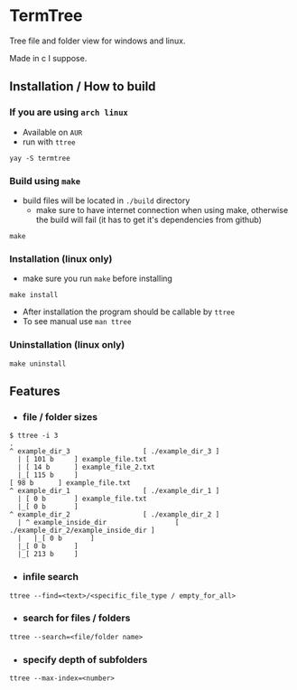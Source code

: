 # TermTree
Tree file and folder view for windows and linux.

Made in c I suppose. 

## Installation /  How to build 

### If you are using `arch linux`
- Available on `AUR`
- run with `ttree`
```
yay -S termtree
```

### Build using `make`
* build files will be located in `./build` directory
    - make sure to have internet connection when using make, otherwise the build will fail (it has to get it's dependencies from github)
```
make
```
### Installation (linux only)
- make sure you run `make` before installing
```
make install
```
- After installation the program should be callable by `ttree`
- To see manual use `man ttree`
### Uninstallation (linux only)
```
make uninstall
```


## Features
* ### file / folder sizes

<!-- ![Alt text](https://github.com/bendikMichal/termtree/blob/images/ttree01.PNG) -->
```
$ ttree -i 3
.
^ example_dir_3                  [ ./example_dir_3 ]
  | [ 101 b     ] example_file.txt
  | [ 14 b      ] example_file_2.txt
  |_[ 115 b     ]
[ 98 b      ] example_file.txt
^ example_dir_1                  [ ./example_dir_1 ]
  | [ 0 b       ] example_file.txt
  |_[ 0 b       ]
^ example_dir_2                  [ ./example_dir_2 ]
  | ^ example_inside_dir                 [ ./example_dir_2/example_inside_dir ]
  |   |_[ 0 b       ]
  |_[ 0 b       ]
  |_[ 213 b     ]

```


* ### infile search

```
ttree --find=<text>/<specific_file_type / empty_for_all>
```
<!-- ![Alt text](https://github.com/bendikMichal/termtree/blob/images/ttree04.PNG) -->


* ### search for files / folders

```
ttree --search=<file/folder name>
```
<!-- ![Alt text](https://github.com/bendikMichal/termtree/blob/images/ttree02.PNG) -->


* ### specify depth of subfolders

```
ttree --max-index=<number>
```
<!-- ![Alt text](https://github.com/bendikMichal/termtree/blob/images/ttree03.PNG) -->
